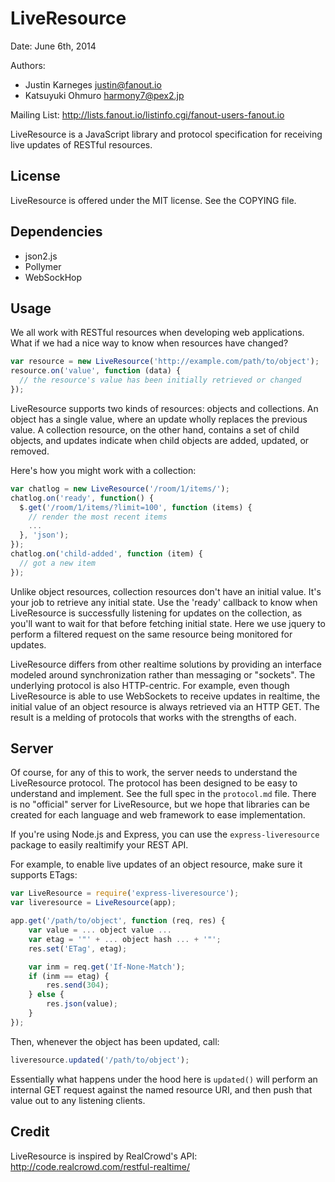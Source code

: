 LiveResource
============
Date: June 6th, 2014

Authors:
  * Justin Karneges <justin@fanout.io>
  * Katsuyuki Ohmuro <harmony7@pex2.jp>

Mailing List: http://lists.fanout.io/listinfo.cgi/fanout-users-fanout.io

LiveResource is a JavaScript library and protocol specification for receiving live updates of RESTful resources.

License
-------

LiveResource is offered under the MIT license. See the COPYING file.

Dependencies
------------

  * json2.js
  * Pollymer
  * WebSockHop

Usage
-----

We all work with RESTful resources when developing web applications. What if we had a nice way to know when resources have changed?

```javascript
var resource = new LiveResource('http://example.com/path/to/object');
resource.on('value', function (data) {
  // the resource's value has been initially retrieved or changed
});
```

LiveResource supports two kinds of resources: objects and collections. An object has a single value, where an update wholly replaces the previous value. A collection resource, on the other hand, contains a set of child objects, and updates indicate when child objects are added, updated, or removed.

Here's how you might work with a collection:

```javascript
var chatlog = new LiveResource('/room/1/items/');
chatlog.on('ready', function() {
  $.get('/room/1/items/?limit=100', function (items) {
    // render the most recent items
    ...
  }, 'json');
});
chatlog.on('child-added', function (item) {
  // got a new item
});
```

Unlike object resources, collection resources don't have an initial value. It's your job to retrieve any initial state. Use the 'ready' callback to know when LiveResource is successfully listening for updates on the collection, as you'll want to wait for that before fetching initial state. Here we use jquery to perform a filtered request on the same resource being monitored for updates.

LiveResource differs from other realtime solutions by providing an interface modeled around synchronization rather than messaging or "sockets". The underlying protocol is also HTTP-centric. For example, even though LiveResource is able to use WebSockets to receive updates in realtime, the initial value of an object resource is always retrieved via an HTTP GET. The result is a melding of protocols that works with the strengths of each.

Server
------

Of course, for any of this to work, the server needs to understand the LiveResource protocol. The protocol has been designed to be easy to understand and implement. See the full spec in the `protocol.md` file. There is no "official" server for LiveResource, but we hope that libraries can be created for each language and web framework to ease implementation.

If you're using Node.js and Express, you can use the `express-liveresource` package to easily realtimify your REST API.

For example, to enable live updates of an object resource, make sure it supports ETags:

```javascript
var LiveResource = require('express-liveresource');
var liveresource = LiveResource(app);

app.get('/path/to/object', function (req, res) {
    var value = ... object value ...
    var etag = '"' + ... object hash ... + '"';
    res.set('ETag', etag);

    var inm = req.get('If-None-Match');
    if (inm == etag) {
        res.send(304);
    } else {
        res.json(value);
    }
});
```

Then, whenever the object has been updated, call:

```javascript
liveresource.updated('/path/to/object');
```

Essentially what happens under the hood here is `updated()` will perform an internal GET request against the named resource URI, and then push that value out to any listening clients.

Credit
------

LiveResource is inspired by RealCrowd's API: http://code.realcrowd.com/restful-realtime/
